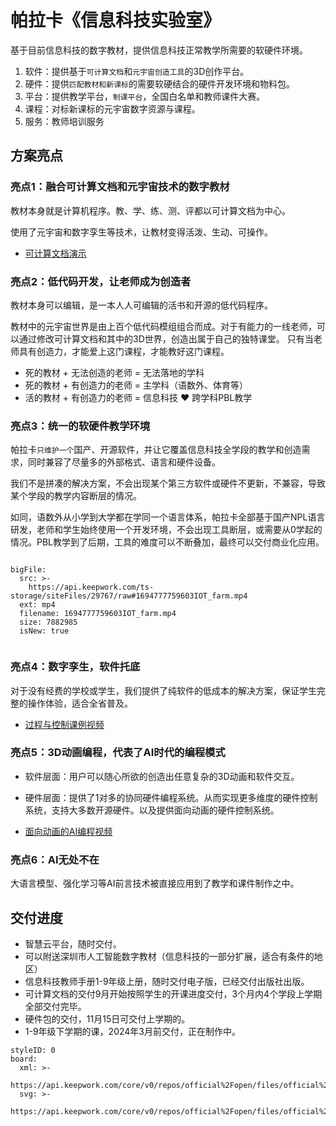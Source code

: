 # 帕拉卡《信息科技实验室》

基于目前信息科技的数字教材，提供信息科技正常教学所需要的软硬件环境。  

1. 软件：提供基于`可计算文档`和`元宇宙创造工具`的3D创作平台。
2. 硬件：提供`匹配教材和新课标`的需要软硬结合的硬件开发环境和物料包。
3. 平台：提供教学平台，`制课平台`，全国白名单和教师课件大赛。
4. 课程：对标新课标的元宇宙数字资源与课程。
5. 服务：教师培训服务

## 方案亮点 

### 亮点1：融合可计算文档和元宇宙技术的数字教材

教材本身就是计算机程序。教、学、练、测、评都以可计算文档为中心。

使用了元宇宙和数字孪生等技术，让教材变得活泼、生动、可操作。

- [可计算文档演示](https://keepwork.com/official/docs/tutorials/codelab)

### 亮点2：低代码开发，让老师成为创造者

教材本身可以编辑，是一本人人可编辑的活书和开源的低代码程序。

教材中的元宇宙世界是由上百个低代码模组组合而成。对于有能力的一线老师，可以通过修改可计算文档和其中的3D世界，创造出属于自己的独特课堂。 只有当老师具有创造力，才能爱上这门课程，才能教好这门课程。

- 死的教材 + 无法创造的老师 = 无法落地的学科
- 死的教材 + 有创造力的老师 = 主学科（语数外、体育等）
- 活的教材 + 有创造力的老师 = 信息科技 :heart: 跨学科PBL教学

### 亮点3：统一的软硬件教学环境

帕拉卡`只维护一个`国产、开源软件，并让它覆盖信息科技全学段的教学和创造需求，同时兼容了尽量多的外部格式、语言和硬件设备。

我们不是拼凑的解决方案，不会出现某个第三方软件或硬件不更新，不兼容，导致某个学段的教学内容断层的情况。 

如同，语数外从小学到大学都在学同一个语言体系，帕拉卡全部基于国产NPL语言研发，老师和学生始终使用一个开发环境，不会出现工具断层，或需要从0学起的情况。PBL教学到了后期，工具的难度可以不断叠加，最终可以交付商业化应用。


```@BigFile

bigFile:
  src: >-
    https://api.keepwork.com/ts-storage/siteFiles/29767/raw#1694777759603IOT_farm.mp4
  ext: mp4
  filename: 1694777759603IOT_farm.mp4
  size: 7882985
  isNew: true
          
```


### 亮点4：数字孪生，软件托底
对于没有经费的学校或学生，我们提供了纯软件的低成本的解决方案，保证学生完整的操作体验，适合全省普及。

- [过程与控制课例视频](https://keepwork.com/official/open/showcase/digitalbook)

### 亮点5：3D动画编程，代表了AI时代的编程模式
- 软件层面：用户可以随心所欲的创造出任意复杂的3D动画和软件交互。
- 硬件层面：提供了1对多的协同硬件编程系统。从而实现更多维度的硬件控制系统，支持大多数开源硬件。以及提供面向动画的硬件控制系统。

- [面向动画的AI编程视频](https://keepwork.com/official/open/showcase/AI)


### 亮点6：AI无处不在
大语言模型、强化学习等AI前言技术被直接应用到了教学和课件制作之中。


## 交付进度
- 智慧云平台，随时交付。
- 可以附送深圳市人工智能数字教材（信息科技的一部分扩展，适合有条件的地区）
- 信息科技教师手册1-9年级上册，随时交付电子版，已经交付出版社出版。
- 可计算文档的交付9月开始按照学生的开课进度交付，3个月内4个学段上学期全部交付完毕。
- 硬件包的交付，11月15日可交付上学期的。
- 1-9年级下学期的课，2024年3月前交付，正在制作中。


```@Board
styleID: 0
board:
  xml: >-
    https://api.keepwork.com/core/v0/repos/official%2Fopen/files/official%2Fopen%2F_config%2Fboard%2FAI%20history.xml
  svg: >-
    https://api.keepwork.com/core/v0/repos/official%2Fopen/files/official%2Fopen%2F_config%2Fboard%2FAI%20history.svg

```